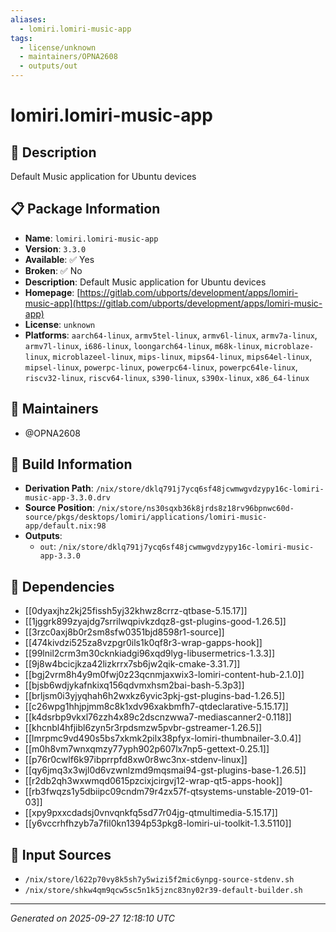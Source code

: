 ```yaml
---
aliases:
  - lomiri.lomiri-music-app
tags:
  - license/unknown
  - maintainers/OPNA2608
  - outputs/out
---
```


# lomiri.lomiri-music-app

## 📝 Description

Default Music application for Ubuntu devices

## 📋 Package Information

- **Name**: `lomiri.lomiri-music-app`
- **Version**: `3.3.0`
- **Available**: ✅ Yes
- **Broken**: ✅ No
- **Description**: Default Music application for Ubuntu devices
- **Homepage**: [https://gitlab.com/ubports/development/apps/lomiri-music-app](https://gitlab.com/ubports/development/apps/lomiri-music-app)
- **License**: `unknown`
- **Platforms**: `aarch64-linux`, `armv5tel-linux`, `armv6l-linux`, `armv7a-linux`, `armv7l-linux`, `i686-linux`, `loongarch64-linux`, `m68k-linux`, `microblaze-linux`, `microblazeel-linux`, `mips-linux`, `mips64-linux`, `mips64el-linux`, `mipsel-linux`, `powerpc-linux`, `powerpc64-linux`, `powerpc64le-linux`, `riscv32-linux`, `riscv64-linux`, `s390-linux`, `s390x-linux`, `x86_64-linux`
## 👥 Maintainers

- @OPNA2608


## 🔧 Build Information

- **Derivation Path**: `/nix/store/dklq791j7ycq6sf48jcwmwgvdzypy16c-lomiri-music-app-3.3.0.drv`
- **Source Position**: `/nix/store/ns30sqxb36k8jrds8z18rv96bpnwc60d-source/pkgs/desktops/lomiri/applications/lomiri-music-app/default.nix:98`
- **Outputs**:
  - `out`:  `/nix/store/dklq791j7ycq6sf48jcwmwgvdzypy16c-lomiri-music-app-3.3.0`

## 🔗 Dependencies

- [[0dyaxjhz2kj25fissh5yj32khwz8crrz-qtbase-5.15.17]]
- [[1jggrk899zyajdg7srrilwqpivkzdqz8-gst-plugins-good-1.26.5]]
- [[3rzc0axj8b0r2sm8sfw0351bjd8598r1-source]]
- [[474kivdzi525za8vzpgr0ils1k0qf8r3-wrap-gapps-hook]]
- [[99lnil2crm3m30cknkiadgi96xqd9lyg-libusermetrics-1.3.3]]
- [[9j8w4bcicjkza42lizkrrx7sb6jw2qik-cmake-3.31.7]]
- [[bgj2vrm8h4y9m0fwj0z23qcnmjaxwix3-lomiri-content-hub-2.1.0]]
- [[bjsb6wdjykafnkixq156qdvmxhsm2bai-bash-5.3p3]]
- [[brljsm0i3yjyqhah6h2wxkz6yvic3pkj-gst-plugins-bad-1.26.5]]
- [[c26wpg1hhjpjmm8c8k1xdv96xakbmfh7-qtdeclarative-5.15.17]]
- [[k4dsrbp9vkxl76zzh4x89c2dscnzwwa7-mediascanner2-0.118]]
- [[khcnbl4hfjibl6zyn5r3rpdsmzw5pvbr-gstreamer-1.26.5]]
- [[lmrpmc9vd490s5bs7xkmk2pilx38pfyx-lomiri-thumbnailer-3.0.4]]
- [[m0h8vm7wnxqmzy77yph902p607lx7np5-gettext-0.25.1]]
- [[p76r0cwlf6k97ibprrpfd8xw0r8wc3nx-stdenv-linux]]
- [[qy6jmq3x3wjl0d6vzwnlzmd9mqsmai94-gst-plugins-base-1.26.5]]
- [[r2db2qh3wxwmqd0615pzcixjcirgvj12-wrap-qt5-apps-hook]]
- [[rb3fwqzs1y5dbiipc09cndm79r4zx57f-qtsystems-unstable-2019-01-03]]
- [[xpy9pxxcdadsj0vnvqnkfq5sd77r04jg-qtmultimedia-5.15.17]]
- [[y6vccrhfhzyb7a7fil0kn1394p53pkg8-lomiri-ui-toolkit-1.3.5110]]

## 📁 Input Sources

- `/nix/store/l622p70vy8k5sh7y5wizi5f2mic6ynpg-source-stdenv.sh`
- `/nix/store/shkw4qm9qcw5sc5n1k5jznc83ny02r39-default-builder.sh`

---
*Generated on 2025-09-27 12:18:10 UTC*
